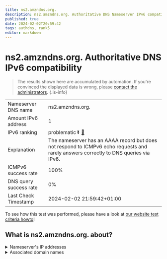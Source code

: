 ```yaml
---
title: ns2.amzndns.org.
description: ns2.amzndns.org. Authoritative DNS Nameserver IPv6 compatibility
published: true
date: 2024-02-02T20:59:42
tags: authdns, rank5
editor: markdown
---
```


# ns2.amzndns.org. Authoritative DNS IPv6 compatibility

> The results shown here are accumulated by automation. If you're convinced the displayed data is wrong, please [contact the administrators](/howto/chat). 
{.is-info}




|   |   |
| - | - |
| Nameserver DNS name | ns2.amzndns.org.
| Amount IPv6 address | 1
| IPv6 ranking | problematic :arrow_double_down: [🔗](/howto/ranking) |
| Explanation | The nameserver has an AAAA record but does not respond to ICMPv6 echo requests and rarely answers correctly to DNS queries via IPv6. |
| ICMPv6 success rate | 100%|
| DNS query success rate | 0% |
| Last Check Timestamp | 2024-02-02 21:59:42+01:00 |

To see how this test was performed, please have a look at [our website test criteria howto](/howto/testcriteria/authdns)!


## What is ns2.amzndns.org. about?




<details>
<summary>Nameserver's IP addresses</summary>

2610:a1:31d1::53

</details>



<details>
<summary>Associated domain names</summary>

www.amazon.co.uk

www.imdb.com

music.amazon.com

</details>
